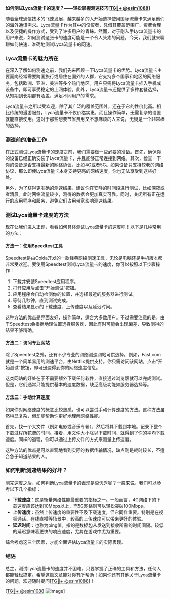 **如何测试Lyca流量卡的速度？——轻松掌握测速技巧[[TG💪+ @esim1088](https://t.me/s/esim1088)]**

随着全球通信技术的飞速发展，越来越多的人开始选择使用国际流量卡来满足他们的海外通讯需求。Lyca流量卡作为其中的佼佼者，凭借其覆盖范围广、资费合理以及便捷的操作方式，受到了许多用户的青睐。然而，对于刚入手Lyca流量卡的用户来说，如何测试这张卡的速度可能是一个令人头疼的问题。今天，我们就来聊聊如何快速、准确地测试Lyca流量卡的网速。

### Lyca流量卡的魅力所在

在深入了解如何测速之前，我们先来回顾一下Lyca流量卡的优势。Lyca流量卡主要面向经常需要跨国旅行或居住在国外的人群，它支持多个国家和地区的网络服务，包括欧洲、亚洲、美洲等多个热门地区。用户只需将Lyca流量卡插入手机或设备中，即可享受稳定的上网体验。此外，Lyca流量卡还提供了多种套餐选择，从短期到长期都有涵盖，满足不同用户的需求。

Lyca流量卡之所以受欢迎，除了其广泛的覆盖范围外，还在于它的性价比高。相比传统的漫游服务，Lyca流量卡不仅价格实惠，而且操作简单，无需复杂的设置就能直接使用。这对于那些想要节省费用又不想麻烦的人来说，无疑是一个非常棒的选择。

### 测速前的准备工作

在正式测试Lyca流量卡的速度之前，我们需要做一些必要的准备。首先，确保你的设备已经正确安装了Lyca流量卡，并且能够正常连接到网络。其次，检查一下你的设备是否支持最新的网络协议，比如4G或者5G。如果设备只支持较老的网络协议，那么即使Lyca流量卡本身支持更高的网络速度，你也无法享受到这些好处。

另外，为了获得更准确的测速结果，建议你在安静的时间段进行测试，比如深夜或者清晨。此时网络流量较少，测得的数据会更加真实可靠。同时，关闭所有正在运行的应用程序和服务，避免它们占用带宽影响测速结果。

### 测试Lyca流量卡速度的方法

现在让我们进入正题，看看如何具体测试Lyca流量卡的速度吧！以下是几种常用的方法：

#### 方法一：使用Speedtest工具

Speedtest是由Ookla开发的一款经典网络测速工具，无论是电脑还是手机版本都非常受欢迎。要使用Speedtest测试Lyca流量卡的速度，你可以按照以下步骤操作：

1. 下载并安装Speedtest应用程序。
2. 打开应用后点击“开始测试”按钮。
3. 应用程序会自动检测你的位置，并选择最近的服务器进行测试。
4. 等待几秒钟，直到测试完成。
5. 查看结果显示的下载速度、上传速度以及延迟时间。

这种方法的优点是界面友好，操作简单，适合大多数用户。不过需要注意的是，由于Speedtest会根据地理位置选择服务器，因此有时可能会出现偏差，导致测得的结果不够精确。

#### 方法二：访问专业网站

除了Speedtest之外，还有不少专业的网络测速网站可供选择。例如，Fast.com就是一个简单易用的测速平台，由Netflix提供支持。你只需访问该网站，点击“开始测试”按钮，即可迅速得到你的网络速度信息。

这类网站的好处在于不需要额外下载任何软件，直接通过浏览器就可以完成测试。但是，它们通常只能提供基本的速度数据，缺乏高级功能如服务器选择等。

#### 方法三：手动计算速度

如果你对网络速度的概念比较熟悉，也可以尝试手动计算速度的方法。这种方法虽然稍显复杂，但却能帮助你更好地理解网络性能。

首先，找一个大文件（例如电影或音乐专辑），然后将其下载到本地。记录下整个下载过程所花费的时间。接着，用文件大小除以下载时间，就得到了你的平均下载速度。同样的道理，你可以通过上传文件的方式来测量上传速度。

这种方法的优点是可以直观地看到实际的数据传输情况，缺点则是耗时较长，不适合急于知道结果的人。

### 如何判断测速结果的好坏？

测完速度之后，如何判断Lyca流量卡的表现是否优秀呢？一般来说，我们可以参考以下几个指标：

- **下载速度**：这是衡量网络性能最重要的指标之一。一般而言，4G网络下的下载速度应该达到10Mbps以上，而5G网络则可以轻松突破100Mbps。
- **上传速度**：虽然上传速度的重要性不及下载速度，但它同样重要。特别是在视频通话、在线直播等场景中，较高的上传速度可以带来更好的体验。
- **延迟时间**：也称为ping值，指的是数据包从发送到接收所需的时间间隔。较低的延迟意味着更快的响应速度，尤其在游戏中尤为重要。

综合考虑这三个因素，才能全面评估Lyca流量卡的实际表现。

### 结语

总之，测试Lyca流量卡的速度并不困难，只要掌握了正确的工具和方法，任何人都能轻松搞定。希望这篇文章能对你有所帮助！如果你还有其他关于Lyca流量卡的问题，欢迎随时提问[[TG💪+ @esim1088](https://t.me/s/esim1088)]！

[[TG💪+ @esim1088](https://t.me/s/esim1088) ![Image](https://i.postimg.cc/4NQfJmqS/Snipaste-2025-05-13-00-14-12.png)]